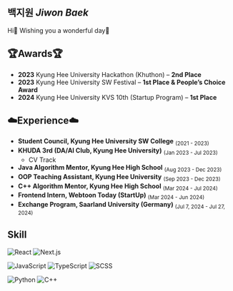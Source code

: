 ## 백지원 *Jiwon Baek*
Hi🤗 Wishing you a wonderful day🥂

## 🏆Awards🏆
- **2023** Kyung Hee University Hackathon (Khuthon) – **2nd Place**  
- **2023** Kyung Hee University SW Festival – **1st Place & People’s Choice Award**  
- **2024** Kyung Hee University KVS 10th (Startup Program) – **1st Place**

## ☁️Experience☁️
- **Student Council, Kyung Hee University SW College** <sub>(2021 - 2023)</sub>  
- **KHUDA 3rd (DA/AI Club, Kyung Hee University)** <sub>(Jan 2023 - Jul 2023)</sub>  
  - CV Track  
- **Java Algorithm Mentor, Kyung Hee High School** <sub>(Aug 2023 - Dec 2023)</sub>  
- **OOP Teaching Assistant, Kyung Hee University** <sub>(Sep 2023 - Dec 2023)</sub>  
- **C++ Algorithm Mentor, Kyung Hee High School** <sub>(Mar 2024 - Jul 2024)</sub>  
- **Frontend Intern, Webtoon Today (StartUp)** <sub>(Mar 2024 - Jun 2024)</sub>  
- **Exchange Program, Saarland University (Germany)** <sub>(Jul 7, 2024 - Jul 27, 2024)</sub>

Skill
---
![React](https://img.shields.io/badge/React-61DAFB?style=for-the-badge&logo=react&logoColor=white)
![Next.js](https://img.shields.io/badge/Next.js-000000?style=for-the-badge&logo=next.js&logoColor=white)

![JavaScript](https://img.shields.io/badge/JavaScript-F7DF1E?style=for-the-badge&logo=javascript&logoColor=black)
![TypeScript](https://img.shields.io/badge/TypeScript-3178C6?style=for-the-badge&logo=typescript&logoColor=white)
![SCSS](https://img.shields.io/badge/SCSS-CC6699?style=for-the-badge&logo=sass&logoColor=white)

![Python](https://img.shields.io/badge/Python-3776AB?style=for-the-badge&logo=python&logoColor=white)
![C++](https://img.shields.io/badge/C%2B%2B-00599C?style=for-the-badge&logo=c%2B%2B&logoColor=white)
